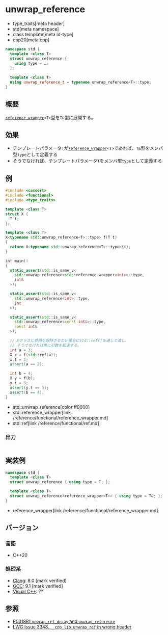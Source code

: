 # unwrap_reference
* type_traits[meta header]
* std[meta namespace]
* class template[meta id-type]
* cpp20[meta cpp]

```cpp
namespace std {
  template <class T>
  struct unwrap_reference {
    using type = …;
  };
  
  template <class T>
  using unwrap_reference_t = typename unwrap_reference<T>::type;
}
```

## 概要
[`reference_wrapper`](/reference/functional/reference_wrapper.md)`<T>`型を`T&`型に展開する。


## 効果
- テンプレートパラメータ`T`が[`reference_wrapper`](/reference/functional/reference_wrapper.md)`<T>`であれば、`T&`型をメンバ型`type`として定義する
- そうでなければ、テンプレートパラメータ`T`をメンバ型`type`として定義する


## 例
```cpp example
#include <cassert>
#include <functional>
#include <type_traits>

template <class T>
struct X {
  T t;
};

template <class T>
X<typename std::unwrap_reference<T>::type> f(T t)
{
  return X<typename std::unwrap_reference<T>::type>{t};
}

int main()
{
  static_assert(std::is_same_v<
    std::unwrap_reference<std::reference_wrapper<int>>::type,
    int&
  >);

  static_assert(std::is_same_v<
    std::unwrap_reference<int>::type,
    int
  >);

  static_assert(std::is_same_v<
    std::unwrap_reference<const int&>::type,
    const int&
  >);

  // Xクラスに参照を保持させたい場合にstd::ref()を通して渡し、
  // そうでなければ単に引数を転送する。
  int a = 3;
  X x = f(std::ref(a));
  x.t = 2;
  assert(a == 2);

  int b = 4;
  X y = f(b);
  y.t = 5;
  assert(y.t == 5);
  assert(b == 4);
}
```
* std::unwrap_reference[color ff0000]
* std::reference_wrapper[link /reference/functional/reference_wrapper.md]
* std::ref[link /reference/functional/ref.md]

### 出力
```
```

## 実装例
```cpp
namespace std {
  template <class T>
  struct unwrap_reference { using type = T; };

  template <class T>
  struct unwrap_reference<reference_wrapper<T>> { using type = T&; };
}
```
* reference_wrapper[link /reference/functional/reference_wrapper.md]

## バージョン
### 言語
- C++20

### 処理系
- [Clang](/implementation.md#clang): 8.0 [mark verified]
- [GCC](/implementation.md#gcc): 9.1 [mark verified]
- [Visual C++](/implementation.md#visual_cpp): ??


## 参照
- [P0318R1 `unwrap_ref_decay` and `unwrap_reference`](http://www.open-std.org/jtc1/sc22/wg21/docs/papers/2018/p0318r1.pdf)
- [LWG Issue 3348. `__cpp_lib_unwrap_ref` in wrong header](http://www.open-std.org/jtc1/sc22/wg21/docs/papers/2020/p2117r0.html#3348)
